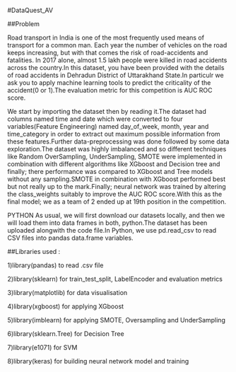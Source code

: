 

#DataQuest_AV

##Problem

Road transport in India is one of the most frequently used means of transport for a common man. Each year the number of vehicles on the road keeps increasing, but with that comes the risk of road-accidents and fatalities. In 2017 alone, almost 1.5 lakh people were killed in road accidents across the country.In this dataset, you have been provided with the details of road accidents in Dehradun District of Uttarakhand State.In particulr we ask you to apply machine learning tools to predict the criticality of the accident(0 or 1).The evaluation metric for this competition is AUC ROC score. 

We start by importing the dataset then by reading it.The dataset had columns named time and date which were converted to four variables(Feature Engineering) named day_of_week, month, year and time_category in order to extract out maximum possible information from these features.Further data-preprocessing was done followed by some data exploration.The dataset was highly imbalanced and so different techniques like Random OverSampling, UnderSampling, SMOTE were implemented in combination with different algorithms like XGboost and Decision tree and finally; there performance was compared to XGboost and Tree models without any sampling.SMOTE in combination with XGboost performed best but not really up to the mark.Finally; neural network was trained by altering the class_weights suitably to improve the AUC ROC score.With this as the final model; we as a team of 2 ended up at 19th position in the competition.

PYTHON As usual, we will first download our datasets locally, and then we will load them into data frames in both, python.The dataset has been uploaded alongwith the code file.In Python, we use pd.read_csv to read CSV files into pandas data.frame variables.

##Libraries used :

1)library(pandas) to read .csv file

2)library(sklearn) for train_test_split, LabelEncoder and evaluation metrics

3)library(matplotlib) for data visualisation

4)library(xgboost) for applying XGboost

5)library(imblearn) for applying SMOTE, Oversampling and UnderSampling

6)library(sklearn.Tree) for Decision Tree

7)library(e1071) for SVM

8)library(keras) for building neural network model and training
